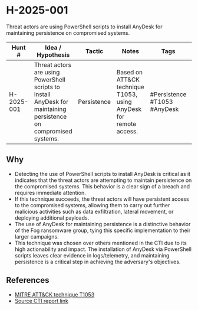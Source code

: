 # H-2025-001
Threat actors are using PowerShell scripts to install AnyDesk for maintaining persistence on compromised systems.

| Hunt #       | Idea / Hypothesis                                                      | Tactic         | Notes                                      | Tags                           | Submitter                                   |
|--------------|-------------------------------------------------------------------------|----------------|--------------------------------------------|--------------------------------|---------------------------------------------|
| H-2025-001    | Threat actors are using PowerShell scripts to install AnyDesk for maintaining persistence on compromised systems. | Persistence | Based on ATT&CK technique T1053, using AnyDesk for remote access. | #Persistence #T1053 #AnyDesk | [hearth-auto-intel](https://github.com/THORCollective/HEARTH) |

## Why
- Detecting the use of PowerShell scripts to install AnyDesk is critical as it indicates that the threat actors are attempting to maintain persistence on the compromised systems. This behavior is a clear sign of a breach and requires immediate attention.
- If this technique succeeds, the threat actors will have persistent access to the compromised systems, allowing them to carry out further malicious activities such as data exfiltration, lateral movement, or deploying additional payloads.
- The use of AnyDesk for maintaining persistence is a distinctive behavior of the Fog ransomware group, tying this specific implementation to their larger campaigns.
- This technique was chosen over others mentioned in the CTI due to its high actionability and impact. The installation of AnyDesk via PowerShell scripts leaves clear evidence in logs/telemetry, and maintaining persistence is a critical step in achieving the adversary's objectives.

## References
- [MITRE ATT&CK technique T1053](https://attack.mitre.org/techniques/T1053/)
- [Source CTI report link](https://www.thedfirreport.com/2021/04/18/fog-ransomware/)